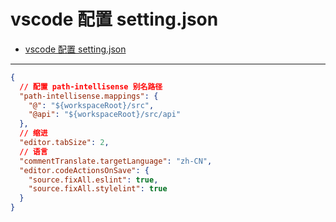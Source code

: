 # vscode 配置 setting.json

- [vscode 配置 setting.json](#vscode-配置-settingjson)

---

```json
{
  // 配置 path-intellisense 别名路径
  "path-intellisense.mappings": {
    "@": "${workspaceRoot}/src",
    "@api": "${workspaceRoot}/src/api"
  },
  // 缩进
  "editor.tabSize": 2,
  // 语言
  "commentTranslate.targetLanguage": "zh-CN",
  "editor.codeActionsOnSave": {
    "source.fixAll.eslint": true,
    "source.fixAll.stylelint": true
  }
}
```
